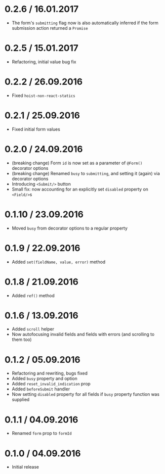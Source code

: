 0.2.6 / 16.01.2017
==================

  * The form's `submitting` flag now is also automatically inferred if the form submission action returned a `Promise`

0.2.5 / 15.01.2017
==================

  * Refactoring, initial value bug fix

0.2.2 / 26.09.2016
==================

  * Fixed `hoist-non-react-statics`

0.2.1 / 25.09.2016
==================

  * Fixed initial form values

0.2.0 / 24.09.2016
==================

  * (breaking change) Form `id` is now set as a parameter of `@Form()` decorator options
  * (breaking change) Renamed `busy` to `submitting`, and setting it (again) via decorator options
  * Introducing `<Submit/>` button
  * Small fix: now accounting for an explicitly set `disabled` property on `<Field/>`s

0.1.10 / 23.09.2016
==================

  * Moved `busy` from decorator options to a regular property

0.1.9 / 22.09.2016
==================

  * Added `set(fieldName, value, error)` method

0.1.8 / 21.09.2016
==================

  * Added `ref()` method

0.1.6 / 13.09.2016
==================

  * Added `scroll` helper
  * Now autofocusing invalid fields and fields with errors (and scrolling to them too)

0.1.2 / 05.09.2016
==================

  * Refactoring and rewriting, bugs fixed
  * Added `busy` property and option
  * Added `reset_invalid_indication` prop
  * Added `beforeSubmit` handler
  * Now setting `disabled` property for all fields if `busy` property function was supplied

0.1.1 / 04.09.2016
==================

  * Renamed `form` prop to `formId`

0.1.0 / 04.09.2016
==================

  * Initial release